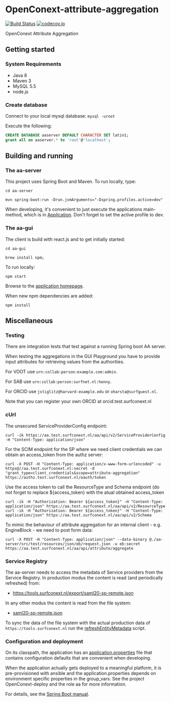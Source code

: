 # OpenConext-attribute-aggregation

[![Build Status](https://travis-ci.org/OpenConext/OpenConext-attribute-aggregation.svg)](https://travis-ci.org/OpenConext/OpenConext-attribute-aggregation)
[![codecov.io](https://codecov.io/github/OpenConext/OpenConext-attribute-aggregation/coverage.svg)](https://codecov.io/github/OpenConext/OpenConext-attribute-aggregation)

OpenConext Attribute Aggregation

## Getting started

### System Requirements

- Java 8
- Maven 3
- MySQL 5.5
- node.js

### Create database

Connect to your local mysql database: `mysql -uroot`

Execute the following:

```sql
CREATE DATABASE aaserver DEFAULT CHARACTER SET latin1;
grant all on aaserver.* to 'root'@'localhost';
```

## Building and running

### The aa-server

This project uses Spring Boot and Maven. To run locally, type:

`cd aa-server`

`mvn spring-boot:run -Drun.jvmArguments="-Dspring.profiles.active=dev"`

When developing, it's convenient to just execute the applications main-method, which is in [Application](aa-server/src/main/java/aa/Application.java). Don't forget
to set the active profile to dev.

### The aa-gui

The client is build with react.js and to get initially started:

`cd aa-gui`

`brew install npm;`

To run locally:

`npm start`

Browse to the [application homepage](http://localhost:8000/).

When new npm dependencies are added:

`npm install`

## Miscellaneous

### Testing

There are integration tests that test against a running Spring boot AA server.

When testing the aggregations in the GUI Playground you have to provide input attributes for retrieving values from the authorities.

For VOOT use `urn:collab:person:example.com:admin`.

For SAB use `urn:collab:person:surfnet.nl:henny`.

For ORCID use `jstiglitz@harvard-example.edu` or `oharsta@surfguest.nl`.

Note that you can register your own ORCID at orcid.test.surfconext.nl

### cUrl

The unsecured ServiceProviderConfig endpoint:

`curl -ik https://aa.test.surfconext.nl/aa/api/v2/ServiceProviderConfig -H "Content-Type: application/json"`

For the SCIM endpoint for the SP where we need client credentials we can obtain an access_token from the authz server:

`curl -X POST -H "Content-Type: application/x-www-form-urlencoded" -u https@//aa.test.surfconext.nl:secret -d "grant_type=client_credentials&scope=attribute-aggregation" https://authz.test.surfconext.nl/oauth/token`

Use the access token to call the ResourceType and Schema endpoint (do not forget to replace ${access_token} with the atual obtained access_token

`curl -ik -H "Authorization: Bearer ${access_token}" -H "Content-Type: application/json" https://aa.test.surfconext.nl/aa/api/v2/ResourceType`
`curl -ik -H "Authorization: Bearer ${access_token}" -H "Content-Type: application/json" https://aa.test.surfconext.nl/aa/api/v2/Schema`

To mimic the behaviour of attribute aggregation for an internal client - e.g. EngineBlock - we need to post form data:

`curl -X POST -H "Content-Type: application/json" --data-binary @./aa-server/src/test/resources/json/eb/request.json -u eb:secret https://aa.test.surfconext.nl/aa/api/attribute/aggregate`

### Service Registry

The aa-server needs to access the metadata of Service providers from the Service Registry. In production modus the content is read (and periodically refreshed) from:
  
* https://tools.surfconext.nl/export/saml20-sp-remote.json

In any other modus the content is read from the file system:

* [saml20-sp-remote.json](aa-server/src/main/resources/service-registry/saml20-sp-remote.json)

To sync the data of the file system with the actual production data of `https://tools.surfconext.nl` run the [refreshEntityMetadata](aa-server/scripts/refreshEntityMetadata.sh) script.

### Configuration and deployment

On its classpath, the application has an [application.properties](aa-server/src/main/resources/application.properties) file that
contains configuration defaults that are convenient when developing.

When the application actually gets deployed to a meaningful platform, it is pre-provisioned with ansible and the application.properties depends on
environment specific properties in the group_vars. See the project OpenConext-deploy and the role aa for more information.

For details, see the [Spring Boot manual](http://docs.spring.io/spring-boot/docs/1.2.1.RELEASE/reference/htmlsingle/).
